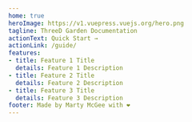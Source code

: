 ```yaml
---
home: true
heroImage: https://v1.vuepress.vuejs.org/hero.png
tagline: ThreeD Garden Documentation
actionText: Quick Start →
actionLink: /guide/
features:
- title: Feature 1 Title
  details: Feature 1 Description
- title: Feature 2 Title
  details: Feature 2 Description
- title: Feature 3 Title
  details: Feature 3 Description
footer: Made by Marty McGee with ❤️
---
```

